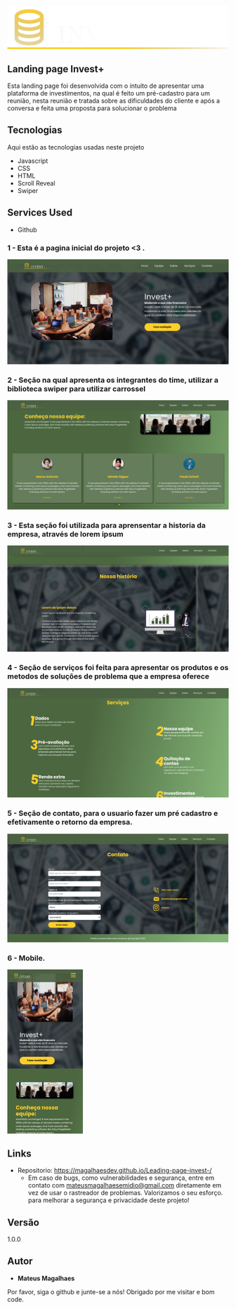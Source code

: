 
![Logo of the project](https://github.com/MagalhaesDev/Leading-page-invest-/blob/main/assets/logo.svg)


## Landing page Invest+
 Esta landing page foi desenvolvida com o intuito de apresentar uma plataforma de investimentos, na qual é feito um pré-cadastro para um reunião, nesta reunião e tratada sobre as dificuldades do cliente e após a conversa e feita
 uma proposta para solucionar o problema

## Tecnologias

Aqui estão as tecnologias usadas neste projeto

* Javascript
* CSS
* HTML
* Scroll Reveal
* Swiper 

## Services Used

* Github

### 1 - Esta é a pagina inicial do projeto <3 .

![Pagina Inicial](https://github.com/MagalhaesDev/Leading-page-invest-/blob/main/assets/img-readme/main.png)

### 2 - Seção na qual apresenta os integrantes do time, utilizar a biblioteca swiper para utilizar carrossel

![Equipe](https://github.com/MagalhaesDev/Leading-page-invest-/blob/main/assets/img-readme/equip.png)

### 3 - Esta seção foi utilizada para aprensentar a historia da empresa, através de lorem ipsum

![Historia](https://github.com/MagalhaesDev/Leading-page-invest-/blob/main/assets/img-readme/history.png)

### 4 - Seção de serviços foi feita para apresentar os produtos e os metodos de soluções de problema que a empresa oferece

![Serviços](https://github.com/MagalhaesDev/Leading-page-invest-/blob/main/assets/img-readme/services.png)

### 5 - Seção de contato, para o usuario fazer um pré cadastro e efetivamente o retorno da empresa.

![Contato](https://github.com/MagalhaesDev/Leading-page-invest-/blob/main/assets/img-readme/contact.png)

### 6 - Mobile. 

![Mobile](https://github.com/MagalhaesDev/Leading-page-invest-/blob/main/assets/img-readme/mobile.png)



## Links
  - Repositorio: https://magalhaesdev.github.io/Leading-page-invest-/
    -  Em caso de bugs, como vulnerabilidades e segurança, entre em contato com mateusmagalhaesemidio@gmail.com diretamente em vez de usar o rastreador de problemas. Valorizamos o seu esforço. para melhorar a segurança e privacidade deste projeto!

  ## Versão

  1.0.0

  ## Autor

  * **Mateus Magalhaes**

  Por favor, siga o github e junte-se a nós!
  Obrigado por me visitar e bom code.
